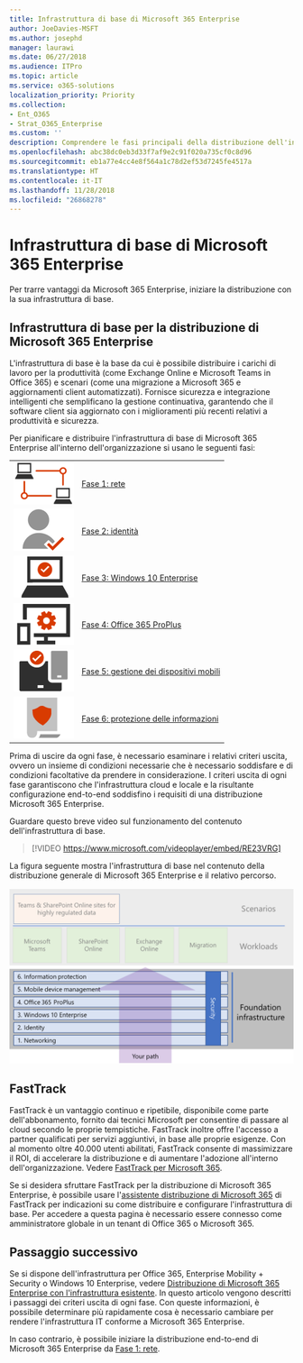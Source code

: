 ```yaml
---
title: Infrastruttura di base di Microsoft 365 Enterprise
author: JoeDavies-MSFT
ms.author: josephd
manager: laurawi
ms.date: 06/27/2018
ms.audience: ITPro
ms.topic: article
ms.service: o365-solutions
localization_priority: Priority
ms.collection:
- Ent_O365
- Strat_O365_Enterprise
ms.custom: ''
description: Comprendere le fasi principali della distribuzione dell'infrastruttura di base per Microsoft 365 Enterprise all'interno dell'organizzazione.
ms.openlocfilehash: abc38dc0eb3d33f7af9e2c91f020a735cf0c8d96
ms.sourcegitcommit: eb1a77e4cc4e8f564a1c78d2ef53d7245fe4517a
ms.translationtype: HT
ms.contentlocale: it-IT
ms.lasthandoff: 11/28/2018
ms.locfileid: "26868278"
---
```

# <a name="microsoft-365-enterprise-foundation-infrastructure"></a>Infrastruttura di base di Microsoft 365 Enterprise

Per trarre vantaggi da Microsoft 365 Enterprise, iniziare la distribuzione con la sua infrastruttura di base. 

## <a name="foundation-infrastructure-for-deploying-microsoft-365-enterprise"></a>Infrastruttura di base per la distribuzione di Microsoft 365 Enterprise

L'infrastruttura di base è la base da cui è possibile distribuire i carichi di lavoro per la produttività (come Exchange Online e Microsoft Teams in Office 365) e scenari (come una migrazione a Microsoft 365 e aggiornamenti client automatizzati). Fornisce sicurezza e integrazione intelligenti che semplificano la gestione continuativa, garantendo che il software client sia aggiornato con i miglioramenti più recenti relativi a produttività e sicurezza.

Per pianificare e distribuire l'infrastruttura di base di Microsoft 365 Enterprise all'interno dell'organizzazione si usano le seguenti fasi:

|||
|:-------|:-----|
|![](./media/deploy-foundation-infrastructure/networking_icon-small.png)|[Fase 1: rete](networking-infrastructure.md)|
|![](./media/deploy-foundation-infrastructure/identity_icon-small.png)|[Fase 2: identità](identity-infrastructure.md)|
|![](./media/deploy-foundation-infrastructure/win10enterprise_icon-small.png)|[Fase 3: Windows 10 Enterprise](windows10-infrastructure.md)|
|![](./media/deploy-foundation-infrastructure/O365proplus_icon-small.png)|[Fase 4: Office 365 ProPlus](office365proplus-infrastructure.md)|
|![](./media/deploy-foundation-infrastructure/mobiledevicemgmt_icon-small.png)|[Fase 5: gestione dei dispositivi mobili](mobility-infrastructure.md)|
|![](./media/deploy-foundation-infrastructure/infoprotection_icon-small.png)|[Fase 6: protezione delle informazioni](infoprotect-infrastructure.md)|


Prima di uscire da ogni fase, è necessario esaminare i relativi criteri uscita, ovvero un insieme di condizioni necessarie che è necessario soddisfare e di condizioni facoltative da prendere in considerazione. I criteri uscita di ogni fase garantiscono che l'infrastruttura cloud e locale e la risultante configurazione end-to-end soddisfino i requisiti di una distribuzione Microsoft 365 Enterprise.

Guardare questo breve video sul funzionamento del contenuto dell'infrastruttura di base.

> [!VIDEO https://www.microsoft.com/videoplayer/embed/RE23VRG]

La figura seguente mostra l'infrastruttura di base nel contenuto della distribuzione generale di Microsoft 365 Enterprise e il relativo percorso.

![](./media/deploy-foundation-infrastructure/m365-deploy-content-arch-foundation.png)

## <a name="fasttrack"></a>FastTrack

FastTrack è un vantaggio continuo e ripetibile, disponibile come parte dell'abbonamento, fornito dai tecnici Microsoft per consentire di passare al cloud secondo le proprie tempistiche. FastTrack inoltre offre l'accesso a partner qualificati per servizi aggiuntivi, in base alle proprie esigenze. Con al momento oltre 40.000 utenti abilitati, FastTrack consente di massimizzare il ROI, di accelerare la distribuzione e di aumentare l'adozione all'interno dell'organizzazione. Vedere [FastTrack per Microsoft 365](https://fasttrack.microsoft.com/microsoft365). 

Se si desidera sfruttare FastTrack per la distribuzione di Microsoft 365 Enterprise, è possibile usare l'[assistente distribuzione di Microsoft 365](https://aka.ms/microsoft365setupguide) di FastTrack per indicazioni su come distribuire e configurare l'infrastruttura di base. Per accedere a questa pagina è necessario essere connesso come amministratore globale in un tenant di Office 365 o Microsoft 365.

## <a name="next-step"></a>Passaggio successivo

Se si dispone dell'infrastruttura per Office 365, Enterprise Mobility + Security o Windows 10 Enterprise, vedere [Distribuzione di Microsoft 365 Enterprise con l'infrastruttura esistente](deploy-with-existing-infrastructure.md). In questo articolo vengono descritti i passaggi dei criteri uscita di ogni fase. Con queste informazioni, è possibile determinare più rapidamente cosa è necessario cambiare per rendere l'infrastruttura IT conforme a Microsoft 365 Enterprise.

In caso contrario, è possibile iniziare la distribuzione end-to-end di Microsoft 365 Enterprise da [Fase 1: rete](networking-infrastructure.md).